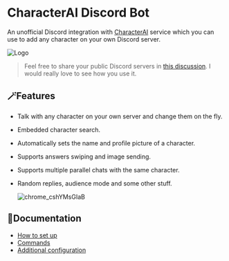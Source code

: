 # CharacterAI Discord Bot
An unofficial Discord integration with [CharacterAI](https://beta.character.ai/) service which you can use to add any character on your own Discord server.

![Logo](https://i.imgur.com/H5hDipp.jpg)

> Feel free to share your public Discord servers in [this discussion](https://github.com/drizzle-mizzle/CharacterAI-Discord-Bot/discussions/22). I would really love to see how you use it.

## 🪄Features
- Talk with any character on your own server and change them on the fly.
- Embedded character search.
- Automatically sets the name and profile picture of a character.
- Supports answers swiping and image sending.
- Supports multiple parallel chats with the same character.
- Random replies, audience mode and some other stuff.

    ![chrome_cshYMsGIaB](https://user-images.githubusercontent.com/55811932/211129383-c7cd4ca2-ceb4-42c5-8449-bc6ce9b2d538.gif)
    
## 📓Documentation
- [How to set up](https://github.com/drizzle-mizzle/CharacterAI-Discord-Bot/wiki/How-to-set-up)
- [Commands](https://github.com/drizzle-mizzle/CharacterAI-Discord-Bot/wiki/Commands)
- [Additional configuration](https://github.com/drizzle-mizzle/CharacterAI-Discord-Bot/wiki/Additional-configuration)
